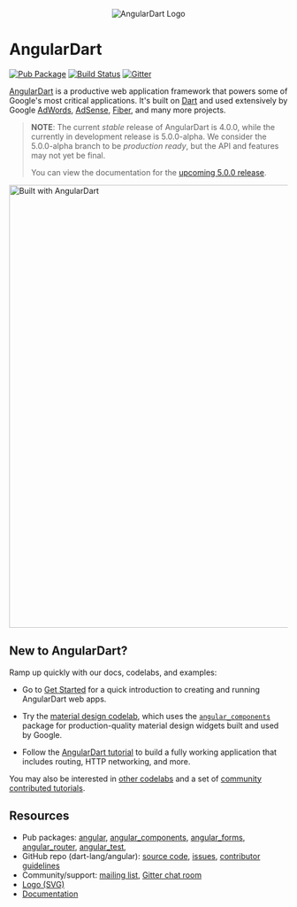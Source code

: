 <p align="center">
  <img src="https://raw.githubusercontent.com/dart-lang/logos/master/logos_and_wordmarks/angulardart-logo.png" alt="AngularDart Logo">
  <h1>AngularDart</h1>
</p>

<!-- Badges -->

[![Pub Package](https://img.shields.io/pub/v/angular.svg)](https://pub.dartlang.org/packages/angular)
[![Build Status](https://travis-ci.org/dart-lang/angular.svg?branch=master)](https://travis-ci.org/dart-lang/angular)
[![Gitter](https://img.shields.io/gitter/room/dart-lang/angular.svg)](https://gitter.im/dart-lang/angular)

[AngularDart][webdev_angular] is a productive web application framework that
powers some of Google's most critical applications.
It's built on [Dart][dart_web] and used extensively by Google
[AdWords][ad_words], [AdSense][ad_sense], [Fiber][fiber],
and many more projects.

> **NOTE**: The current _stable_ release of AngularDart is 4.0.0, while the
> currently in development release is 5.0.0-alpha. We consider the 5.0.0-alpha
> branch to be _production ready_, but the API and features may not yet be
> final.
>
> You can view the documentation for the [upcoming 5.0.0 release][new_docs].

[new_docs]: https://webdev-dartlang-org-dev.firebaseapp.com/

<a href="http://news.dartlang.org/2016/03/the-new-adwords-ui-uses-dart-we-asked.html">
<img src="https://2.bp.blogspot.com/-T50YZP5hlW4/Vv07k1PPVmI/AAAAAAAAM_Q/kVo8eImMOFUWLYqXg_xGzaWPvvlO7lhng/s0/adwords-dart.png" width="800" alt="Built with AngularDart">
</a>

## New to AngularDart?

Ramp up quickly with our docs, codelabs, and examples:

* Go to [Get Started][get_started] for a quick introduction to
  creating and running AngularDart web apps.

* Try the [material design codelab][codelab1], which uses the
  [`angular_components`][webdev_components]
  package for production-quality material design widgets built and used by
  Google.

* Follow the [AngularDart tutorial][tutorial] to build a
  fully working application that includes routing, HTTP networking, and more.

You may also be interested in [other codelabs][codelabs] and
a set of [community contributed tutorials][comm].

[get_started]: https://webdev.dartlang.org/guides/get-started
[codelab1]: https://codelabs.developers.google.com/codelabs/your-first-angulardart-web-app/
[tutorial]: https://webdev.dartlang.org/angular/tutorial
[codelabs]: https://webdev.dartlang.org/codelabs
[comm]: https://dart.academy/tag/angular/
[webdev_components]: https://webdev.dartlang.org/components

## Resources

 * Pub packages:
   [angular][pub_angular],
   [angular_components][pub_angular_components],
   [angular_forms][pub_angular_forms],
   [angular_router][pub_angular_router],
   [angular_test][pub_angular_test],
 * GitHub repo (dart-lang/angular):
   [source code](https://github.com/dart-lang/angular),
   [issues](https://github.com/dart-lang/angular/issues),
   [contributor guidelines][contribute]
 * Community/support:
   [mailing list](https://groups.google.com/a/dartlang.org/forum/#!forum/web),
   [Gitter chat room](https://gitter.im/dart-lang/angular)
 * [Logo (SVG)](https://raw.githubusercontent.com/dart-lang/logos/master/angular/logo/default.svg)
 * [Documentation][webdev_angular]

[ad_sense]: http://news.dartlang.org/2016/10/google-adsense-angular-dart.html
[ad_words]: http://news.dartlang.org/2016/03/the-new-adwords-ui-uses-dart-we-asked.html
[fiber]: http://news.dartlang.org/2015/11/how-google-uses-angular-2-with-dart.html
[webdev_angular]: https://webdev.dartlang.org/angular
[dart_web]: https://webdev.dartlang.org/
[pub_angular]: https://pub.dartlang.org/packages/angular
[pub_angular_components]: https://pub.dartlang.org/packages/angular_components
[pub_angular_forms]: https://pub.dartlang.org/packages/angular_forms
[pub_angular_router]: https://pub.dartlang.org/packages/angular_router
[pub_angular_test]: https://pub.dartlang.org/packages/angular_test
[contribute]: https://github.com/dart-lang/angular/blob/master/CONTRIBUTING.md
